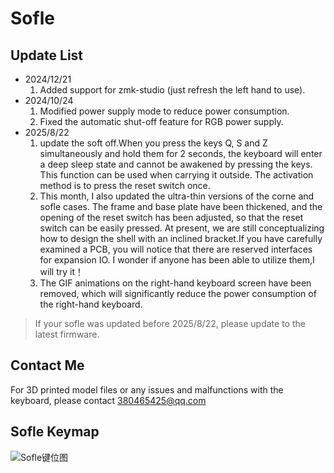 # Sofle

## Update List

- 2024/12/21
  1. Added support for zmk-studio (just refresh the left hand to use).
- 2024/10/24
  1. Modified power supply mode to reduce power consumption.
  2. Fixed the automatic shut-off feature for RGB power supply.
- 2025/8/22
  1. update the soft off.When you press the keys Q, S and Z simultaneously and hold them for 2 seconds, the keyboard will enter a deep sleep state and cannot be awakened by pressing the keys. This function can be used when carrying it outside. The activation method is to press the reset switch once.
  2. This month, I also updated the ultra-thin versions of the corne and sofle cases. The frame and base plate have been thickened, and the opening of the reset switch has been adjusted, so that the reset switch can be easily pressed. At present, we are still conceptualizing how to design the shell with an inclined bracket.If you have carefully examined a PCB, you will notice that there are reserved interfaces for expansion IO. I wonder if anyone has been able to utilize them,I will try it！
  3. The GIF animations on the right-hand keyboard screen have been removed, which will significantly reduce the power consumption of the right-hand keyboard.

> If your  sofle was updated before 2025/8/22, please update to the latest firmware.
>

## Contact Me

For 3D printed model files or any issues and malfunctions with the keyboard, please contact [380465425@qq.com](mailto:380465425@qq.com)

## Sofle Keymap

![Sofle键位图](keymap-drawer/eyelash_sofle.svg)
